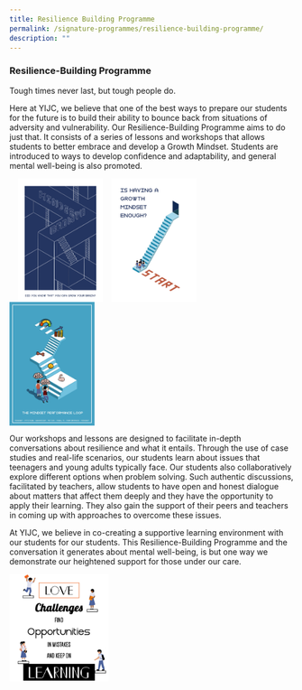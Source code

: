 ```yaml
---
title: Resilience Building Programme
permalink: /signature-programmes/resilience-building-programme/
description: ""
---
```

### **Resilience-Building Programme**
Tough times never last, but tough people do.

Here at YIJC, we believe that one of the best ways to prepare our students for the future is to build their ability to bounce back from situations of adversity and vulnerability. Our Resilience-Building Programme aims to do just that. It consists of a series of lessons and workshops that allows students to better embrace and develop a Growth Mindset. Students are introduced to ways to develop confidence and adaptability, and general mental well-being is also promoted.

<img src="/images/rbp1.jpg" style="width:30%;margin-right:15px;margin-left:15px;" align = "left">
<img src="/images/rbp2.jpg" style="width:30%;margin-right:15px;" align = "left">
<img src="/images/rbp3.jpg" style="width:30%;margin-right:15px;" align = "left">

<br clear="left">


Our workshops and lessons are designed to facilitate in-depth conversations about resilience and what it entails. Through the use of case studies and real-life scenarios, our students learn about issues that teenagers and young adults typically face. Our students also collaboratively explore different options when problem solving. Such authentic discussions, facilitated by teachers, allow students to have open and honest dialogue about matters that affect them deeply and they have the opportunity to apply their learning. They also gain the support of their peers and teachers in coming up with approaches to overcome these issues.

At YIJC, we believe in co-creating a supportive learning environment with our students for our students. This Resilience-Building Programme and the conversation it generates about mental well-being, is but one way we demonstrate our heightened support for those under our care.

<img src="/images/rbp4.jpg" style="width:35%">
